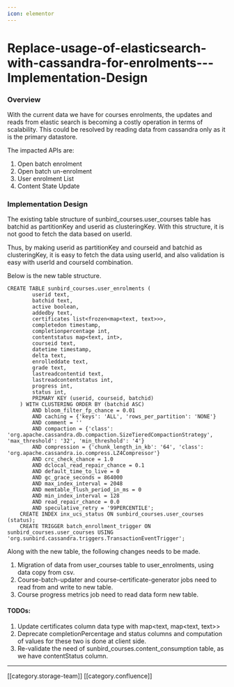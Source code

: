 ```yaml
---
icon: elementor
---
```


# Replace-usage-of-elasticsearch-with-cassandra-for-enrolments---Implementation-Design

### Overview

With the current data we have for courses enrolments, the updates and reads from elastic search is becoming a costly operation in terms of scalability. This could be resolved by reading data from cassandra only as it is the primary datastore.

The impacted APIs are:

1. Open batch enrolment
2. Open batch un-enrolment
3. User enrolment List
4. Content State Update

### Implementation Design

The existing table structure of sunbird\_courses.user\_courses table has batchid as partitionKey and userid as clusteringKey. With this structure, it is not good to fetch the data based on userId.

Thus, by making userid as partitionKey and courseid and batchid as clusteringKey, it is easy to fetch the data using userId, and also validation is easy with userId and courseId combination.

Below is the new table structure.

```
CREATE TABLE sunbird_courses.user_enrolments (
	    userid text,
	    batchid text,
	    active boolean,
	    addedby text,
	    certificates list<frozen<map<text, text>>>,
	    completedon timestamp,
	    completionpercentage int,
	    contentstatus map<text, int>,
	    courseid text,
	    datetime timestamp,
	    delta text,
	    enrolleddate text,
	    grade text,
	    lastreadcontentid text,
	    lastreadcontentstatus int,
	    progress int,
	    status int,
	    PRIMARY KEY (userid, courseid, batchid)
	) WITH CLUSTERING ORDER BY (batchid ASC)
	    AND bloom_filter_fp_chance = 0.01
	    AND caching = {'keys': 'ALL', 'rows_per_partition': 'NONE'}
	    AND comment = ''
	    AND compaction = {'class': 'org.apache.cassandra.db.compaction.SizeTieredCompactionStrategy', 'max_threshold': '32', 'min_threshold': '4'}
	    AND compression = {'chunk_length_in_kb': '64', 'class': 'org.apache.cassandra.io.compress.LZ4Compressor'}
	    AND crc_check_chance = 1.0
	    AND dclocal_read_repair_chance = 0.1
	    AND default_time_to_live = 0
	    AND gc_grace_seconds = 864000
	    AND max_index_interval = 2048
	    AND memtable_flush_period_in_ms = 0
	    AND min_index_interval = 128
	    AND read_repair_chance = 0.0
	    AND speculative_retry = '99PERCENTILE';
	CREATE INDEX inx_ucs_status ON sunbird_courses.user_courses (status);
	CREATE TRIGGER batch_enrollment_trigger ON sunbird_courses.user_courses USING 'org.sunbird.cassandra.triggers.TransactionEventTrigger';
```

Along with the new table, the following changes needs to be made.

1. Migration of data from user\_courses table to user\_enrolments, using data copy from csv.
2. Course-batch-updater and course-certificate-generator jobs need to read from and write to new table.
3. Course progress metrics job need to read data form new table.

#### TODOs:

1. Update certificates column data type with map\<text, map\<text, text>>
2. Deprecate completionPercentage and status columns and computation of values for these two is done at client side.
3. Re-validate the need of sunbird\_courses.content\_consumption table, as we have contentStatus column.

***

\[\[category.storage-team]] \[\[category.confluence]]
